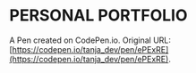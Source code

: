 # PERSONAL PORTFOLIO

A Pen created on CodePen.io. Original URL: [https://codepen.io/tanja_dev/pen/ePExRE](https://codepen.io/tanja_dev/pen/ePExRE).

